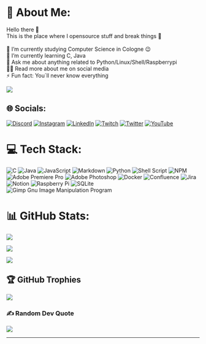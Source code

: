 # 💫 About Me:
Hello there :wave: <br>This is the place where I opensource stuff and break things 🤣<br><br>🔭  I’m currently studying Computer Science in Cologne 😉<br>🌱  I’m currently learning C, Java<br>💬  Ask me about anything related to Python/Linux/Shell/Raspberrypi<br>👨‍💻  Read more about me on social media <br>⚡  Fun fact: You´ll never know everything

![](https://komarev.com/ghpvc/?username=00Shinigami&color=blue)

## 🌐 Socials:
[![Discord](https://img.shields.io/badge/Discord-%237289DA.svg?logo=discord&logoColor=white)](https://discord.gg/TgGJbpnGbA) [![Instagram](https://img.shields.io/badge/Instagram-%23E4405F.svg?logo=Instagram&logoColor=white)](https://www.instagram.com/rvm.mvx/?hl=de) [![LinkedIn](https://img.shields.io/badge/LinkedIn-%230077B5.svg?logo=linkedin&logoColor=white)](https://de.linkedin.com/in/mramacher) [![Twitch](https://img.shields.io/badge/Twitch-%239146FF.svg?logo=Twitch&logoColor=white)](https://www.twitch.tv/dershinigami) [![Twitter](https://img.shields.io/badge/Twitter-%231DA1F2.svg?logo=Twitter&logoColor=white)](https://twitter.com/mvxrvm?lang=de) [![YouTube](https://img.shields.io/badge/YouTube-%23FF0000.svg?logo=YouTube&logoColor=white)](https://www.youtube.com/channel/UCJXJqPYx4gZeIh1zEWx52ow) 

# 💻 Tech Stack:
![C](https://img.shields.io/badge/c-%2300599C.svg?style=for-the-badge&logo=c&logoColor=white) ![Java](https://img.shields.io/badge/java-%23ED8B00.svg?style=for-the-badge&logo=java&logoColor=white) ![JavaScript](https://img.shields.io/badge/javascript-%23323330.svg?style=for-the-badge&logo=javascript&logoColor=%23F7DF1E) ![Markdown](https://img.shields.io/badge/markdown-%23000000.svg?style=for-the-badge&logo=markdown&logoColor=white) ![Python](https://img.shields.io/badge/python-3670A0?style=for-the-badge&logo=python&logoColor=ffdd54) ![Shell Script](https://img.shields.io/badge/shell_script-%23121011.svg?style=for-the-badge&logo=gnu-bash&logoColor=white) ![NPM](https://img.shields.io/badge/NPM-%23000000.svg?style=for-the-badge&logo=npm&logoColor=white) ![Adobe Premiere Pro](https://img.shields.io/badge/Adobe%20Premiere%20Pro-9999FF.svg?style=for-the-badge&logo=Adobe%20Premiere%20Pro&logoColor=white) ![Adobe Photoshop](https://img.shields.io/badge/adobephotoshop-%2331A8FF.svg?style=for-the-badge&logo=adobephotoshop&logoColor=white) ![Docker](https://img.shields.io/badge/docker-%230db7ed.svg?style=for-the-badge&logo=docker&logoColor=white) ![Confluence](https://img.shields.io/badge/confluence-%23172BF4.svg?style=for-the-badge&logo=confluence&logoColor=white) ![Jira](https://img.shields.io/badge/jira-%230A0FFF.svg?style=for-the-badge&logo=jira&logoColor=white) ![Notion](https://img.shields.io/badge/Notion-%23000000.svg?style=for-the-badge&logo=notion&logoColor=white) ![Raspberry Pi](https://img.shields.io/badge/-RaspberryPi-C51A4A?style=for-the-badge&logo=Raspberry-Pi) ![SQLite](https://img.shields.io/badge/sqlite-%2307405e.svg?style=for-the-badge&logo=sqlite&logoColor=white) ![Gimp Gnu Image Manipulation Program](https://img.shields.io/badge/Gimp-657D8B?style=for-the-badge&logo=gimp&logoColor=FFFFFF)
# 📊 GitHub Stats:
![](https://github-readme-stats.vercel.app/api?username=00Shinigami&theme=react&hide_border=false&include_all_commits=true&count_private=true)<br/>

![](https://github-readme-streak-stats.herokuapp.com/?user=00Shinigami&theme=react&hide_border=false)<br/>

![](https://github-readme-stats.vercel.app/api/top-langs/?username=00Shinigami&theme=react&hide_border=false&include_all_commits=true&count_private=true&layout=compact)

## 🏆 GitHub Trophies
![](https://github-profile-trophy.vercel.app/?username=00Shinigami&theme=discord&no-frame=false&no-bg=false&margin-w=4)

### ✍️ Random Dev Quote
![](https://quotes-github-readme.vercel.app/api?type=horizontal&theme=tokyonight)

---

